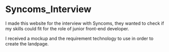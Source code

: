 # Syncoms_Interview

I made this website for the interview with Syncoms, they wanted to check if my skills could fit for the role of junior front-end developer.

I received a mockup and the requirement technology to use in order to create the landpage. 
